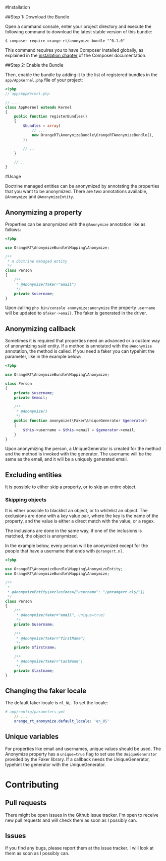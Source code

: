 #Installation

##Step 1: Download the Bundle

Open a command console, enter your project directory and execute the
following command to download the latest stable version of this bundle:

```console
$ composer require orange-rt/anonymize-bundle "^0.1.0"
```

This command requires you to have Composer installed globally, as explained
in the [installation chapter](https://getcomposer.org/doc/00-intro.md)
of the Composer documentation.

##Step 2: Enable the Bundle

Then, enable the bundle by adding it to the list of registered bundles
in the `app/AppKernel.php` file of your project:

```php
<?php
// app/AppKernel.php

// ...
class AppKernel extends Kernel
{
    public function registerBundles()
    {
        $bundles = array(
            // ...
            new OrangeRT\AnonymizeBundle\OrangeRTAnonymizeBundle(),
        );

        // ...
    }

    // ...
}
```

#Usage

Doctrine managed entities can be anonymized by annotating the properties
that you want to be anonymized. There are two annotations available,
`@Anonymize` and `@AnonymizeEntity`.

## Anonymizing a property
Properties can be anonymized with the `@Anonymize` annotation like as follows:

```php
<?php

use OrangeRT\AnonymizeBundle\Mapping\Anonymize;

/**
 * A doctrine managed entity
 */
class Person
{
    /**
     * @Anonymize(faker="email")
     */
    private $username;
}
```

Upon calling `php bin/console anonymize:anonymize` the property `username`
will be updated to `$faker->email`. The faker is generated in the driver.

## Anonymizing callback
Sometimes it is required that properties need an advanced or a custom way
of anonymizing said entity. If a method is annotated with the `@Anonymize`
annotation, the method is called. If you need a faker you can typehint the
parameter, like in the example below:
```php
<?php

use OrangeRT\AnonymizeBundle\Mapping\Anonymize;

class Person
{
    private $username;
    private $email;
    
    /**
     * @Anonymize() 
     */
    public function anonymize(\Faker\UniqueGenerator $generator)
    {
        $this->username = $this->email = $generator->email;
    }
}
```

Upon anonymizing the person, a UniqueGenerator is created for the method and
the method is invoked with the generator. The username will be the same as
the email, and it will be a uniquely generated email.

## Excluding entities
It is possible to either skip a property, or to skip an entire object.

### Skipping objects
It is either possible to blacklist an object, or to whitelist an object.
The exclusions are done with a key value pair, where the key is the name
of the property, and the value is either a direct match with the value,
or a regex.

The inclusions are done in the same way, if one of the inclusions is matched,
the object is anonymized.

In the example below, every person will be anonymized except for the people
that have a username that ends with `@orangert.nl`.
```php
<?php

use OrangeRT\AnonymizeBundle\Mapping\AnonymizeEntity;
use OrangeRT\AnonymizeBundle\Mapping\Anonymize;

/**
 * 
 * @AnonymizeEntity(exclusions={"username": "/@orangert.nl$/"})
 */
class Person
{
    /**
     * @Anonymize(faker="email", unique=true)
     */
    private $username;
    
    /**
     * @Anonymize(faker="firstName")
     */
    private $firstname;
    
    /**
     * @Anonymize(faker="lastName")
     */
    private $lastname;
}
```

## Changing the faker locale
The default faker locale is `nl_NL`. To set the locale:
```yaml
# app/config/parameters.yml
    // ...
    orange_rt_anonymize.default_locale: 'en_US'
```

## Unique variables
For properties like email and usernames, unique values should be used.
The Anonymize property has a `unique=true` flag to set use the
`UniqueGenerator` provided by the Faker library. If a callback needs
the UniqueGenerator, typehint the generator with the UniqueGenerator.

# Contributing

## Pull requests
There might be open issues in the Github issue tracker. I'm open to receive
new pull requests and will check them as soon as I possibly can.

## Issues
If you find any bugs, please report them at the issue tracker. I will look at
them as soon as I possibly can.